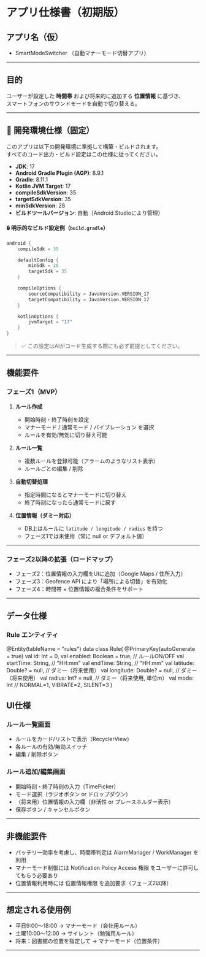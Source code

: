 # アプリ仕様書（初期版）

## アプリ名（仮）
- SmartModeSwitcher 
  （自動マナーモード切替アプリ）

---

## 目的
ユーザーが設定した **時間帯** および将来的に追加する **位置情報** に基づき、  
スマートフォンのサウンドモードを自動で切り替える。

---

## 🧰 開発環境仕様（固定）

このアプリは以下の開発環境に準拠して構築・ビルドされます。  
すべてのコード出力・ビルド設定はこの仕様に従ってください。

- **JDK**: 17  
- **Android Gradle Plugin (AGP)**: 8.9.1  
- **Gradle**: 8.11.1  
- **Kotlin JVM Target**: 17  
- **compileSdkVersion**: 35  
- **targetSdkVersion**: 35  
- **minSdkVersion**: 28  
- **ビルドツールバージョン**: 自動（Android Studioにより管理）

#### 🔒 明示的なビルド設定例（`build.gradle`）

```kotlin
android {
    compileSdk = 35

    defaultConfig {
        minSdk = 28
        targetSdk = 35
    }

    compileOptions {
        sourceCompatibility = JavaVersion.VERSION_17
        targetCompatibility = JavaVersion.VERSION_17
    }

    kotlinOptions {
        jvmTarget = "17"
    }
}
```

> ✅ この設定はAIがコード生成する際にも必ず前提としてください。

---

## 機能要件

### フェーズ1（MVP）
1. **ルール作成**
   - 開始時刻・終了時刻を設定
   - マナーモード / 通常モード / バイブレーション を選択
   - ルールを有効/無効に切り替え可能  

2. **ルール一覧**
   - 複数ルールを登録可能（アラームのようなリスト表示）
   - ルールごとの編集 / 削除  

3. **自動切替処理**
   - 指定時間になるとマナーモードに切り替え
   - 終了時刻になったら通常モードに戻す  

4. **位置情報（ダミー対応）**
   - DB上はルールに `latitude / longitude / radius` を持つ  
   - フェーズ1では未使用（常に null or デフォルト値）

---

### フェーズ2以降の拡張（ロードマップ）
- フェーズ2：位置情報の入力欄をUIに追加（Google Maps / 住所入力）
- フェーズ3：Geofence API により「場所による切替」を有効化
- フェーズ4：時間帯 × 位置情報の複合条件をサポート

---

## データ仕様

### Rule エンティティ

@Entity(tableName = "rules")
data class Rule(
    @PrimaryKey(autoGenerate = true) val id: Int = 0,
    val enabled: Boolean = true,     // ルールON/OFF
    val startTime: String,           // "HH:mm"
    val endTime: String,             // "HH:mm"
    val latitude: Double? = null,    // ダミー（将来使用）
    val longitude: Double? = null,   // ダミー（将来使用）
    val radius: Int? = null,         // ダミー（将来使用, 単位m）
    val mode: Int                    // NORMAL=1, VIBRATE=2, SILENT=3
)

## UI仕様

### ルール一覧画面
- ルールをカード/リストで表示（RecyclerView）
- 各ルールの有効/無効スイッチ
- 編集 / 削除ボタン

### ルール追加/編集画面
- 開始時刻・終了時刻の入力（TimePicker）
- モード選択（ラジオボタン or ドロップダウン）
- （将来用）位置情報の入力欄（非活性 or プレースホルダー表示）
- 保存ボタン / キャンセルボタン

---

## 非機能要件

- バッテリー効率を考慮し、時間帯判定は AlarmManager / WorkManager を利用
- マナーモード制御には Notification Policy Access 権限 をユーザーに許可してもらう必要あり
- 位置情報利用時には 位置情報権限 を追加要求（フェーズ2以降）

---

## 想定される使用例
- 平日9:00〜18:00 → マナーモード（会社用ルール）
- 土曜10:00〜12:00 → サイレント（勉強用ルール）
- 将来：図書館の位置を指定して → マナーモード（位置条件）

---